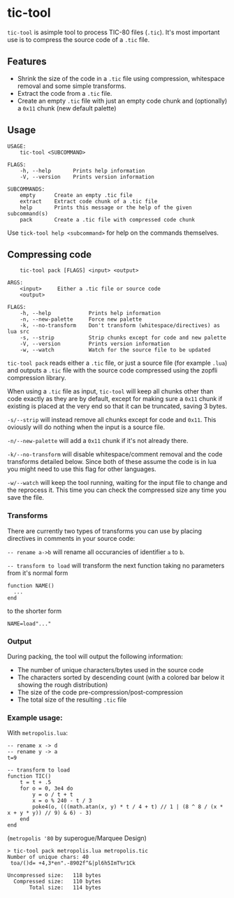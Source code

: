 # tic-tool

`tic-tool` is asimple tool to process TIC-80 files (`.tic`). It's most important use is to compress the source code of a `.tic` file.

## Features

* Shrink the size of the code in a `.tic` file using compression, whitespace removal and some simple transforms.
* Extract the code from a `.tic` file.
* Create an empty `.tic` file with just an empty code chunk and (optionally) a `0x11` chunk (new default palette)

## Usage

```
USAGE:
    tic-tool <SUBCOMMAND>

FLAGS:
    -h, --help       Prints help information
    -V, --version    Prints version information

SUBCOMMANDS:
    empty      Create an empty .tic file
    extract    Extract code chunk of a .tic file
    help       Prints this message or the help of the given subcommand(s)
    pack       Create a .tic file with compressed code chunk
```

Use `tick-tool help <subcommand>` for help on the commands themselves.

## Compressing code

```
    tic-tool pack [FLAGS] <input> <output>

ARGS:
    <input>     Either a .tic file or source code
    <output>    

FLAGS:
    -h, --help            Prints help information
    -n, --new-palette     Force new palette
    -k, --no-transform    Don't transform (whitespace/directives) as lua src
    -s, --strip           Strip chunks except for code and new palette
    -V, --version         Prints version information
    -w, --watch           Watch for the source file to be updated
```

`tic-tool pack` reads either a `.tic` file, or just a source file (for example `.lua`) and outputs a `.tic` file with the source code compressed using the zopfli compression library.

When using a `.tic` file as input, `tic-tool` will keep all chunks other than code exactly as they are by default, except for making sure a `0x11` chunk if existing is placed at the very end so that it can be truncated, saving 3 bytes.

`-s/--strip` will instead remove all chunks except for code and `0x11`. This oviously will do nothing when the input is a source file.

`-n/--new-palette` will add a `0x11` chunk if it's not already there.

`-k/--no-transform` will disable whitespace/comment removal and the code transforms detailed below. Since both of these assume the code is in lua you might need to use this flag for other languages.

`-w/--watch` will keep the tool running, waiting for the input file to change and the reprocess it. This time you can check the compressed size any time you save the file.

### Transforms

There are currently two types of transforms you can use by placing directives in comments in your source code:

`-- rename a->b` will rename all occurancies of identifier `a` to `b`.

`-- transform to load` will transform the next function taking no parameters from it's normal form
```
function NAME()
  ...
end
```
to the shorter form
```
NAME=load"..."
```

### Output

During packing, the tool will output the following information:

* The number of unique characters/bytes used in the source code
* The characters sorted by descending count (with a colored bar below it showing the rough distribution)
* The size of the code pre-compression/post-compression
* The total size of the resulting `.tic` file

### Example usage:

With `metropolis.lua`:
```
-- rename x -> d
-- rename y -> a
t=9

-- transform to load
function TIC()
    t = t + .5
    for o = 0, 3e4 do
        y = o / t + t
        x = o % 240 - t / 3
        poke4(o, (((math.atan(x, y) * t / 4 + t) // 1 | (8 ^ 8 / (x * x + y * y)) // 9) & 6) - 3)
    end
end
```
(`metropolis '80` by superogue/Marquee Design)

```
> tic-tool pack metropolis.lua metropolis.tic
Number of unique chars: 40
 toa/()d= +4,3*en".-8902f^&|pl6h5ImT%r1Ck

Uncompressed size:   118 bytes
  Compressed size:   110 bytes
       Total size:   114 bytes
```